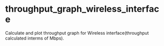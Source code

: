 # throughput_graph_wireless_interface

Calculate and plot throughput graph for Wireless interface(throughput calculated interms of Mbps).
